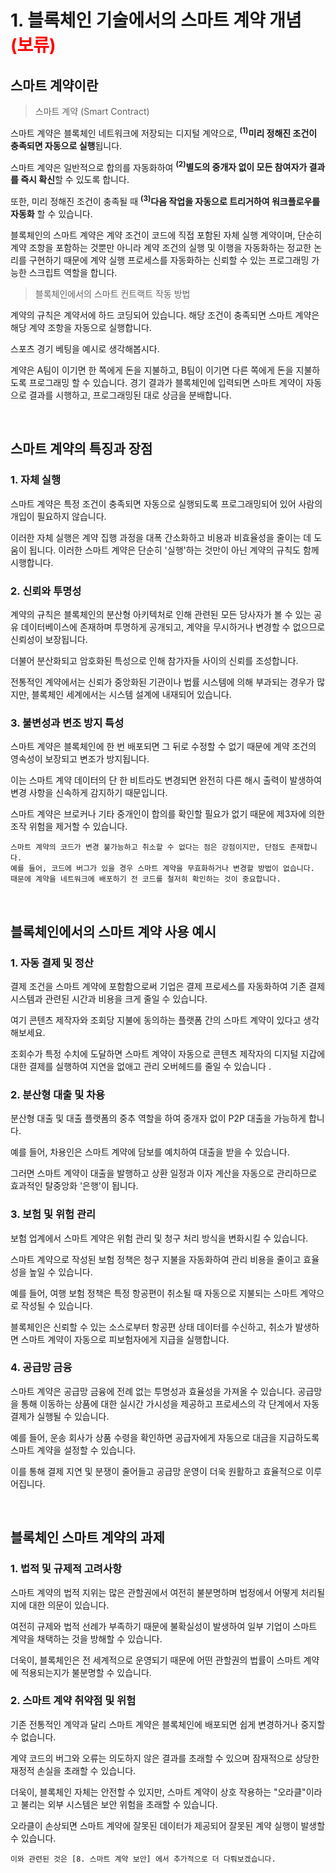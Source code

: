 # 1. 블록체인 기술에서의 스마트 계약 개념 <span style="color:red"> (보류) </span>

## 스마트 계약이란

> 스마트 계약 (Smart Contract)

스마트 계약은 블록체인 네트워크에 저장되는 디지털 계약으로, **<sup>(1)</sup>미리 정해진 조건이 충족되면 자동으로 실행**됩니다.

스마트 계약은 일반적으로 합의를 자동화하여 **<sup>(2)</sup>별도의 중개자 없이 모든 참여자가 결과를 즉시 확신**할 수 있도록 합니다.

또한, 미리 정해진 조건이 충족될 때 **<sup>(3)</sup>다음 작업을 자동으로 트리거하여 워크플로우를 자동화** 할 수 있습니다.

블록체인의 스마트 계약은 계약 조건이 코드에 직접 포함된 자체 실행 계약이며, 단순히 계약 조항을 포함하는 것뿐만 아니라 계약 조건의 실행 및 이행을 자동화하는 정교한 논리를 구현하기 때문에 계약 실행 프로세스를 자동화하는 신뢰할 수 있는 프로그래밍 가능한 스크립트 역할을 합니다.


> 블록체인에서의 스마트 컨트랙트 작동 방법

계약의 규칙은 계약서에 하드 코딩되어 있습니다. 해당 조건이 충족되면 스마트 계약은 해당 계약 조항을 자동으로 실행합니다.

스포츠 경기 베팅을 예시로 생각해봅시다.

계약은 A팀이 이기면 한 쪽에게 돈을 지불하고, B팀이 이기면 다른 쪽에게 돈을 지불하도록 프로그래밍 할 수 있습니다. 경기 결과가 블록체인에 입력되면 스마트 계약이 자동으로 결과를 시행하고, 프로그래밍된 대로 상금을 분배합니다.

<br/>

## 스마트 계약의 특징과 장점

### 1. 자체 실행
스마트 계약은 특정 조건이 충족되면 자동으로 실행되도록 프로그래밍되어 있어 사람의 개입이 필요하지 않습니다.

이러한 자체 실행은 계약 집행 과정을 대폭 간소화하고 비용과 비효율성을 줄이는 데 도움이 됩니다. 이러한 스마트 계약은 단순히 '실행'하는 것만이 아닌 계약의 규칙도 함께 시행합니다.

### 2. 신뢰와 투명성
계약의 규칙은 블록체인의 분산형 아키텍처로 인해 관련된 모든 당사자가 볼 수 있는 공유 데이터베이스에 존재하며 투명하게 공개되고, 계약을 무시하거나 변경할 수 없으므로 신뢰성이 보장됩니다.

더불어 분산화되고 암호화된 특성으로 인해 참가자들 사이의 신뢰를 조성합니다.

전통적인 계약에서는 신뢰가 중앙화된 기관이나 법률 시스템에 의해 부과되는 경우가 많지만, 블록체인 세계에서는 시스템 설계에 내재되어 있습니다.

### 3. 불변성과 변조 방지 특성
스마트 계약은 블록체인에 한 번 배포되면 그 뒤로 수정할 수 없기 때문에 계약 조건의 영속성이 보장되고 변조가 방지됩니다.

이는 스마트 계약 데이터의 단 한 비트라도 변경되면 완전히 다른 해시 출력이 발생하여 변경 사항을 신속하게 감지하기 때문입니다.

스마트 계약은 브로커나 기타 중개인이 합의를 확인할 필요가 없기 때문에 제3자에 의한 조작 위험을 제거할 수 있습니다.

```
스마트 계약의 코드가 변경 불가능하고 취소할 수 없다는 점은 강점이지만, 단점도 존재합니다.
예를 들어, 코드에 버그가 있을 경우 스마트 계약을 무효화하거나 변경할 방법이 없습니다. 때문에 계약을 네트워크에 배포하기 전 코드를 철저히 확인하는 것이 중요합니다.
```

<br/>

## 블록체인에서의 스마트 계약 사용 예시

### 1. 자동 결제 및 정산
결제 조건을 스마트 계약에 포함함으로써 기업은 결제 프로세스를 자동화하여 기존 결제 시스템과 관련된 시간과 비용을 크게 줄일 수 있습니다.

여기 콘텐츠 제작자와 조회당 지불에 동의하는 플랫폼 간의 스마트 계약이 있다고 생각해보세요.

조회수가 특정 수치에 도달하면 스마트 계약이 자동으로 콘텐츠 제작자의 디지털 지갑에 대한 결제를 실행하여 지연을 없애고 관리 오버헤드를 줄일 수 있습니다 .

### 2. 분산형 대출 및 차용
분산형 대출 및 대출 플랫폼의 중추 역할을 하여 중개자 없이 P2P 대출을 가능하게 합니다.

예를 들어, 차용인은 스마트 계약에 담보를 예치하여 대출을 받을 수 있습니다.

그러면 스마트 계약이 대출을 발행하고 상환 일정과 이자 계산을 자동으로 관리하므로 효과적인 탈중앙화 '은행'이 됩니다.

### 3. 보험 및 위험 관리
보험 업계에서 스마트 계약은 위험 관리 및 청구 처리 방식을 변화시킬 수 있습니다.

스마트 계약으로 작성된 보험 정책은 청구 지불을 자동화하여 관리 비용을 줄이고 효율성을 높일 수 있습니다.

예를 들어, 여행 보험 정책은 특정 항공편이 취소될 때 자동으로 지불되는 스마트 계약으로 작성될 수 있습니다.

블록체인은 신뢰할 수 있는 소스로부터 항공편 상태 데이터를 수신하고, 취소가 발생하면 스마트 계약이 자동으로 피보험자에게 지급을 실행합니다.

### 4. 공급망 금융
스마트 계약은 공급망 금융에 전례 없는 투명성과 효율성을 가져올 수 있습니다. 공급망을 통해 이동하는 상품에 대한 실시간 가시성을 제공하고 프로세스의 각 단계에서 자동 결제가 실행될 수 있습니다.

예를 들어, 운송 회사가 상품 수령을 확인하면 공급자에게 자동으로 대금을 지급하도록 스마트 계약을 설정할 수 있습니다.

이를 통해 결제 지연 및 분쟁이 줄어들고 공급망 운영이 더욱 원활하고 효율적으로 이루어집니다.

<br/>

## 블록체인 스마트 계약의 과제

### 1. 법적 및 규제적 고려사항
스마트 계약의 법적 지위는 많은 관할권에서 여전히 불분명하며 법정에서 어떻게 처리될지에 대한 의문이 있습니다.

여전히 규제와 법적 선례가 부족하기 때문에 불확실성이 발생하여 일부 기업이 스마트 계약을 채택하는 것을 방해할 수 있습니다.

더욱이, 블록체인은 전 세계적으로 운영되기 때문에 어떤 관할권의 법률이 스마트 계약에 적용되는지가 불분명할 수 있습니다.

### 2. 스마트 계약 취약점 및 위험
기존 전통적인 계약과 달리 스마트 계약은 블록체인에 배포되면 쉽게 변경하거나 중지할 수 없습니다.

계약 코드의 버그와 오류는 의도하지 않은 결과를 초래할 수 있으며 잠재적으로 상당한 재정적 손실을 초래할 수 있습니다.

더욱이, 블록체인 자체는 안전할 수 있지만, 스마트 계약이 상호 작용하는 "오라클"이라고 불리는 외부 시스템은 보안 위험을 초래할 수 있습니다.

오라클이 손상되면 스마트 계약에 잘못된 데이터가 제공되어 잘못된 계약 실행이 발생할 수 있습니다.

```
이와 관련된 것은 [8. 스마트 계약 보안] 에서 추가적으로 더 다뤄보겠습니다.
```